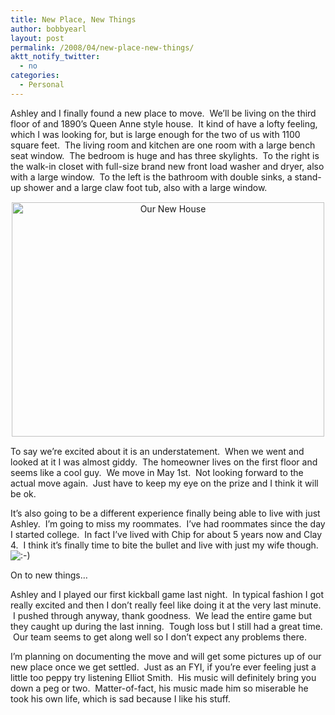 ```yaml
---
title: New Place, New Things
author: bobbyearl
layout: post
permalink: /2008/04/new-place-new-things/
aktt_notify_twitter:
  - no
categories:
  - Personal
---
```

Ashley and I finally found a new place to move.  We&#8217;ll be living on the third floor of and 1890&#8217;s Queen Anne style house.  It kind of have a lofty feeling, which I was looking for, but is large enough for the two of us with 1100 square feet.  The living room and kitchen are one room with a large bench seat window.  The bedroom is huge and has three skylights.  To the right is the walk-in closet with full-size brand new front load washer and dryer, also with a large window.  To the left is the bathroom with double sinks, a stand-up shower and a large claw foot tub, also with a large window.

<p style="text-align: center;">
  <a href="{{ '/assets/img/blog/wp-content/' | append: site.baseurl }}uploads/2008/04/ournewhouse.jpg"><img class="aligncenter size-full wp-image-17" style="border: solid 1px #FFF;" title="Our New House" src="{{ '/assets/img/blog/wp-content/' | append: site.baseurl }}uploads/2008/04/ournewhouse.jpg" alt="Our New House" width="500" height="375" /></a>
</p>

To say we&#8217;re excited about it is an understatement.  When we went and looked at it I was almost giddy.  The homeowner lives on the first floor and seems like a cool guy.  We move in May 1st.  Not looking forward to the actual move again.  Just have to keep my eye on the prize and I think it will be ok.

It&#8217;s also going to be a different experience finally being able to live with just Ashley.  I&#8217;m going to miss my roommates.  I&#8217;ve had roommates since the day I started college.  In fact I&#8217;ve lived with Chip for about 5 years now and Clay 4.  I think it&#8217;s finally time to bite the bullet and live with just my wife though.  <img src="http://life.bobbyearl.com/wp-includes/images/smilies/icon_smile.gif" alt=":-)" class="wp-smiley" />

On to new things&#8230;

Ashley and I played our first kickball game last night.  In typical fashion I got really excited and then I don&#8217;t really feel like doing it at the very last minute.  I pushed through anyway, thank goodness.  We lead the entire game but they caught up during the last inning.  Tough loss but I still had a great time.  Our team seems to get along well so I don&#8217;t expect any problems there.

I&#8217;m planning on documenting the move and will get some pictures up of our new place once we get settled.  Just as an FYI, if you&#8217;re ever feeling just a little too peppy try listening Elliot Smith.  His music will definitely bring you down a peg or two.  Matter-of-fact, his music made him so miserable he took his own life, which is sad because I like his stuff.